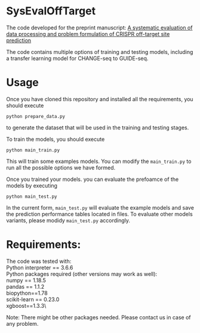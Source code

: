 # SysEvalOffTarget

The code developed for the preprint manuscript:
[A systematic evaluation of data processing and problem formulation of CRISPR off-target site prediction](https://www.biorxiv.org/content/10.1101/2021.09.30.462534v1.abstract)

The code contains multiple options of training and testing models, including a transfer learning model for CHANGE-seq to GUIDE-seq. 

# Usage
Once you have cloned this repository and installed all the requirements, you should execute 
```
python prepare_data.py
```
to generate the dataset that will be used in the training and testing stages.

To train the models, you should execute
```
python main_train.py
```
This will train some examples models. You can modify the `main_train.py` to run all the possible options we have formed.

Once you trained your models. you can evaluate the prefoamce of the models by executing
```
python main_test.py
```
In the current form, `main_test.py` will evaluate the example models and save the prediction performance tables located in files. To evaluate other models variants, please modidy `main_test.py` accordingly.

# Requirements:
The code was tested with:\
Python interpreter == 3.6.6\
Python packages required (other versions may work as well):\
   numpy == 1.18.5\
   pandas == 1.1.2\
   biopython==1.78\
   scikit-learn == 0.23.0\
   xgboost==1.3.3\

Note: There might be other packages needed. Please contact us in case of any problem.
